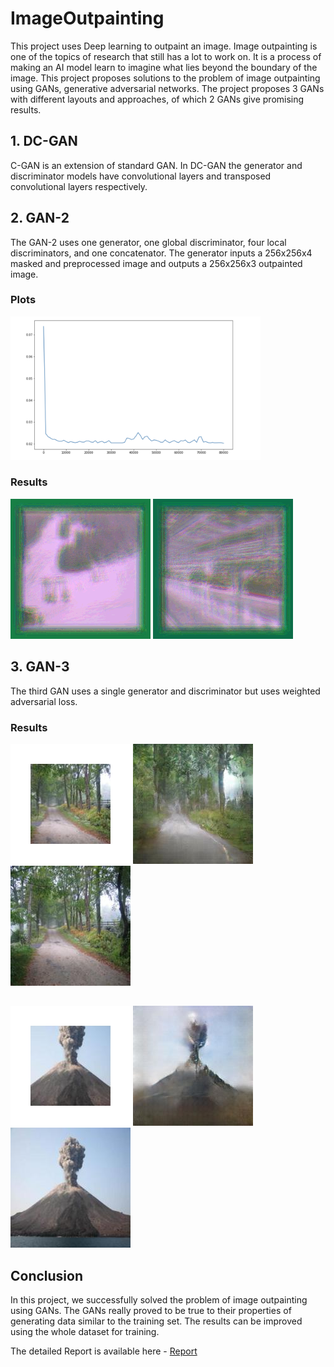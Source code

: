 # ImageOutpainting

This project uses Deep learning to outpaint an image. Image outpainting is one of the topics of research that still has a lot to work on. It is a process of making an AI model learn to imagine what lies beyond the boundary of the image. This project proposes solutions to the problem of image outpainting using GANs, generative adversarial networks. The project proposes 3 GANs with different layouts and approaches, of which 2 GANs give promising results.

## 1. DC-GAN

C-GAN is an extension of standard GAN. In DC-GAN the generator and discriminator models have convolutional layers and transposed convolutional layers respectively.

## 2. GAN-2

The GAN-2 uses one generator, one global discriminator, four local discriminators, and one concatenator. The generator inputs a 256x256x4 masked and preprocessed image and outputs a 256x256x3 outpainted image.

### Plots

<img src="https://github.com/chintan-27/ImageOutpainting/blob/main/Submission/Results/DCGAN2/ValLoss.png" alt="Generator Loss" width="400"/>

### Results

![GAN-2 Result 1](https://github.com/chintan-27/ImageOutpainting/blob/main/Submission/Results/DCGAN2/dcgan2-2.gif) ![GAN-2 Result 1](https://github.com/chintan-27/ImageOutpainting/blob/main/Submission/Results/DCGAN2/dcgan2-3.gif)

## 3. GAN-3

The third GAN uses a single generator and discriminator but uses weighted adversarial loss.

### Results

![GAN-3 Result input](https://github.com/chintan-27/ImageOutpainting/blob/main/Submission/Results/GAN3/images/train_0_masked.jpg) ![GAN-3 Result Output](https://github.com/chintan-27/ImageOutpainting/blob/main/Submission/Results/GAN3/images/train_0_result.jpg) ![GAN-3 GT](https://github.com/chintan-27/ImageOutpainting/blob/main/Submission/Results/GAN3/images/train_0_truth.jpg)
## 
![GAN-3 Result input](https://github.com/chintan-27/ImageOutpainting/blob/main/Submission/Results/GAN3/images/val_1_masked.jpg) ![GAN-3 Result Output](https://github.com/chintan-27/ImageOutpainting/blob/main/Submission/Results/GAN3/images/val_1_result.jpg) ![GAN-3 Result GT](https://github.com/chintan-27/ImageOutpainting/blob/main/Submission/Results/GAN3/images/val_1_truth.jpg)

## Conclusion

In this project, we successfully solved the problem of image outpainting using GANs. The GANs really proved to be true to their properties of generating data similar to the training set. The results can be improved using the whole dataset for training.

The detailed Report is available here - [Report]()
